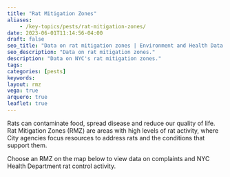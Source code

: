 ```yaml
---
title: "Rat Mitigation Zones"
aliases:
    - /key-topics/pests/rat-mitigation-zones/
date: 2023-06-01T11:14:56-04:00
draft: false
seo_title: "Data on rat mitigation zones | Environment and Health Data Portal"
seo_description: "Data on rat mitigation zones."
description: "Data on NYC's rat mitigation zones."
tags:
categories: [pests]
keywords:
layout: rmz
vega: true
arquero: true
leaflet: true
---
```


Rats can contaminate food, spread disease and reduce our quality of life. Rat Mitigation Zones (RMZ) are areas with high levels of rat activity, where City agencies focus resources to address rats and the conditions that support them.

Choose an RMZ on the map below to view data on complaints and NYC Health Department rat control activity.
